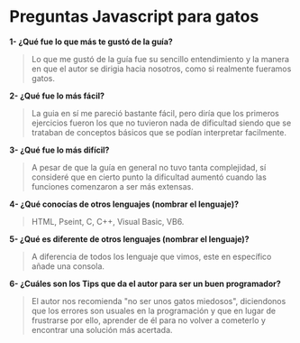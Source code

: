 # Preguntas Javascript para gatos


__1- ¿Qué fue lo que más te gustó de la guía?__

>Lo que me gustó de la guía fue su sencillo entendimiento y la manera en que el autor se dirigia hacia nosotros, como si realmente fueramos
gatos.

__2- ¿Qué fue lo más fácil?__

>La guia en sí me pareció bastante fácil, pero diría que los primeros ejercicios fueron los que no tuvieron nada de dificultad siendo que 
se trataban de conceptos básicos que se podían interpretar facilmente.

__3- ¿Qué fue lo más difícil?__

>A pesar de que la guía en general no tuvo tanta complejidad, sí consideré que en cierto punto la dificultad aumentó cuando las funciones
comenzaron a ser más extensas.

__4- ¿Qué conocías de otros lenguajes (nombrar el lenguaje)?__

>HTML, Pseint, C, C++, Visual Basic, VB6.

__5- ¿Qué es diferente de otros lenguajes (nombrar el lenguaje)?__

>A diferencia de todos los lenguaje que vimos, este en específico añade una consola.

__6- ¿Cuáles son los Tips que da el autor para ser un buen programador?__

>El autor nos recomienda "no ser unos gatos miedosos", diciendonos que los errores son usuales en la programación y que en lugar de 
frustrarse por ello, aprender de él para no volver a cometerlo y encontrar una solución más acertada.
